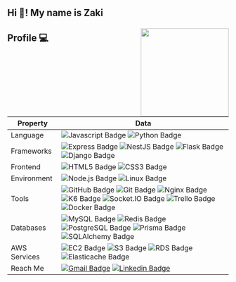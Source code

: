 <h2 align="left">Hi 👋! My name is Zaki</h2>

###



<img align="right" height="200" src="https://media.tenor.com/yzQj6APQvAQAAAAi/jones-beagle.gif"  />

###

##  Profile 💻
Property                 | Data  
-------------------------|------
Language                 | ![Javascript Badge](https://img.shields.io/badge/-JavaScript-F7DF1E?style=flat&logo=Javascript&logoColor=white) ![Python Badge](https://img.shields.io/badge/-Python-3776AB?style=flat&logo=Python&logoColor=white)
Frameworks               | ![Express Badge](https://img.shields.io/badge/-Express-lightgray?style=flat&logo=express&logoColor=white) ![NestJS Badge](https://img.shields.io/badge/-NestJS-red?style=flat&logo=nestjs&logoColor=white)  ![Flask Badge](https://img.shields.io/badge/-Flask-000000?style=flat&logo=Flask&logoColor=white) ![Django Badge](https://img.shields.io/badge/-Django-092E20?style=flat&logo=Django&logoColor=white)
Frontend                 | ![HTML5 Badge](https://img.shields.io/badge/-HTML5-orange?style=flat&logo=html5&logoColor=white) ![CSS3 Badge](https://img.shields.io/badge/-CSS3-blue?style=flat&logo=css3&logoColor=white)
Environment              | ![Node.js Badge](https://img.shields.io/badge/-Nodejs-brightgreen?style=flat&logo=nodedotjs&logoColor=white) ![Linux Badge](https://img.shields.io/badge/-Linux-000000?style=flat&logo=linux&logoColor=white) 
Tools                    | ![GitHub Badge](https://img.shields.io/badge/-GitHub-lightgray?style=flat&logo=github&logoColor=white) ![Git Badge](https://img.shields.io/badge/-Git-orange?style=flat&logo=git&logoColor=white) ![Nginx Badge](https://img.shields.io/badge/-Nginx-brightgreen?style=flat&logo=nginx&logoColor=white) ![K6 Badge](https://img.shields.io/badge/-k6-blueviolet?style=flat&logo=k6&logoColor=white) ![Socket.IO Badge](https://img.shields.io/badge/-Socket.IO-black?style=flat&logo=Socket.IO&logoColor=white) ![Trello Badge](https://img.shields.io/badge/-Trello-blue?style=flat&logo=trello&logoColor=white) ![Docker Badge](https://img.shields.io/badge/-Docker-2496ED?style=flat&logo=docker&logoColor=white)
Databases                | ![MySQL Badge](https://img.shields.io/badge/-MySQL-blue?style=flat&logo=mysql&logoColor=white) ![Redis Badge](https://img.shields.io/badge/-Redis-red?style=flat&logo=redis&logoColor=white)  ![PostgreSQL Badge](https://img.shields.io/badge/-PostgreSQL-blue?style=flat&logo=postgresql&logoColor=white) ![Prisma Badge](https://img.shields.io/badge/-Prisma-5849BE?style=flat&logo=prisma&logoColor=white) ![SQLAlchemy Badge](https://img.shields.io/badge/-SQLAlchemy-FCA121?style=flat&logo=Python&logoColor=white)
AWS Services             | ![EC2 Badge](https://img.shields.io/badge/-EC2-orange?style=flat&logo=amazonec2&logoColor=white) ![S3 Badge](https://img.shields.io/badge/-S3-brightgreen?style=flat&logo=amazons3&logoColor=white) ![RDS Badge](https://img.shields.io/badge/-RDS-blue?style=flat&logo=amazonrds&logoColor=white) ![Elasticache Badge](https://img.shields.io/badge/-Elasticache-lightblue?style=flat&logo=amazonaws&logoColor=white)
Reach Me                 | [![Gmail Badge](https://img.shields.io/badge/-Shao%20Shao%20Lu-e54448?style=flat&logo=Gmail&logoColor=white)](mailto:reborn7875@gmail.com) [![Linkedin Badge](https://img.shields.io/badge/-Shao%20Shao%20Lu-blue?style=flat&logo=Linkedin&logoColor=white)](https://www.linkedin.com/in/%E7%B4%B9%E8%B3%A2-%E5%91%82-537404115/) 

###
